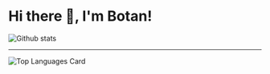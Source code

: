 <h1>Hi there 👋, I'm Botan!</h1>

![Github stats](https://github-readme-stats.vercel.app/api?username=Botan-Cosar&theme=codeSTACKr&show_icons=true&count_private=true) <hr>
![Top Languages Card](https://github-readme-stats.vercel.app/api/top-langs/?username=Botan-Cosar)





